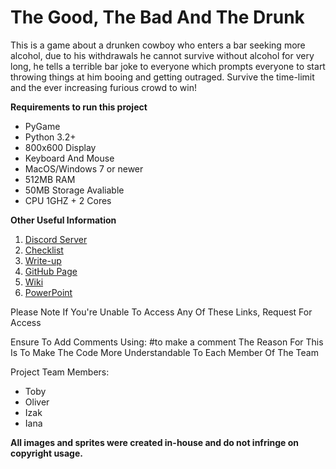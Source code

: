 # The Good, The Bad And The Drunk
This is a game about a drunken cowboy who enters a bar seeking more alcohol, due to his withdrawals he cannot survive without alcohol for very long, he tells a terrible bar joke to everyone which prompts everyone to start throwing things at him booing and getting outraged. Survive the time-limit and the ever increasing furious crowd to win!

**Requirements to run this project**

- PyGame
- Python 3.2+
- 800x600 Display
- Keyboard And Mouse
- MacOS/Windows 7 or newer
- 512MB RAM
- 50MB Storage Avaliable
- CPU 1GHZ + 2 Cores

**Other Useful Information**

1. [Discord Server](https://discord.gg/H5E7HBUdVk)
2. [Checklist](https://docs.google.com/spreadsheets/d/1v229R7l0mTcvrnrb0vW_UGQEkUGpPu3uLcxCj13YRHc/edit#gid=1386834576)
3. [Write-up](https://docs.google.com/document/d/1frIq7qKG5ZQoPjVNes0Pxc5VhkG27GgfHQkJwp5b-M4/edit?usp=sharing)
4. [GitHub Page](https://github.com/Avodey/Game)
5. [Wiki](https://github.com/Avodey/Game/wiki)
6. [PowerPoint](https://github.com/Avodey/Game/files/13238324/The.Good.The.Bad.and.The.Drunk.pptx)


Please Note If You're Unable To Access Any Of These Links, Request For Access

Ensure To Add Comments Using: #to make a comment
The Reason For This Is To Make The Code More Understandable To Each Member Of The Team

Project Team Members:

- Toby
- Oliver
- Izak
- Iana

**All images and sprites were created in-house and do not infringe on copyright usage.**
